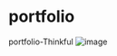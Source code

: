 # portfolio
portfolio-Thinkful
![image](https://github.com/Sk3pT05apien/Sk3pT05apien.github.io/assets/132238377/2188e80d-b7ed-4f73-b34e-7de652b5ed8a)
